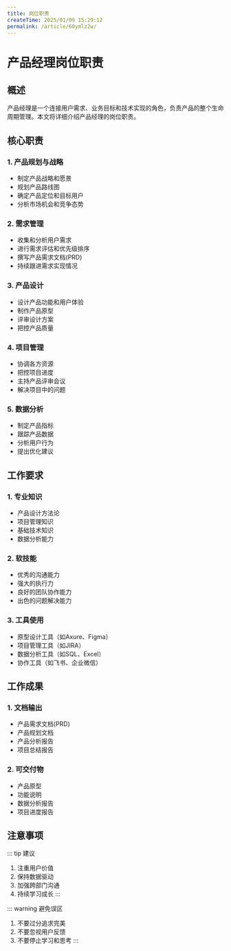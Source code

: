 ```yaml
---
title: 岗位职责
createTime: 2025/01/09 15:29:12
permalink: /article/60ymlz2w/
---
```

# 产品经理岗位职责

## 概述

产品经理是一个连接用户需求、业务目标和技术实现的角色，负责产品的整个生命周期管理。本文将详细介绍产品经理的岗位职责。

## 核心职责

### 1. 产品规划与战略

- 制定产品战略和愿景
- 规划产品路线图
- 确定产品定位和目标用户
- 分析市场机会和竞争态势

### 2. 需求管理

- 收集和分析用户需求
- 进行需求评估和优先级排序
- 撰写产品需求文档(PRD)
- 持续跟进需求实现情况

### 3. 产品设计

- 设计产品功能和用户体验
- 制作产品原型
- 评审设计方案
- 把控产品质量

### 4. 项目管理

- 协调各方资源
- 把控项目进度
- 主持产品评审会议
- 解决项目中的问题

### 5. 数据分析

- 制定产品指标
- 跟踪产品数据
- 分析用户行为
- 提出优化建议

## 工作要求

### 1. 专业知识

- 产品设计方法论
- 项目管理知识
- 基础技术知识
- 数据分析能力

### 2. 软技能

- 优秀的沟通能力
- 强大的执行力
- 良好的团队协作能力
- 出色的问题解决能力

### 3. 工具使用

- 原型设计工具（如Axure、Figma）
- 项目管理工具（如JIRA）
- 数据分析工具（如SQL、Excel）
- 协作工具（如飞书、企业微信）

## 工作成果

### 1. 文档输出

- 产品需求文档(PRD)
- 产品规划文档
- 产品分析报告
- 项目总结报告

### 2. 可交付物

- 产品原型
- 功能说明
- 数据分析报告
- 项目进度报告

## 注意事项

::: tip 建议
1. 注重用户价值
2. 保持数据驱动
3. 加强跨部门沟通
4. 持续学习成长
:::

::: warning 避免误区
1. 不要过分追求完美
2. 不要忽视用户反馈
3. 不要停止学习和思考
:::
